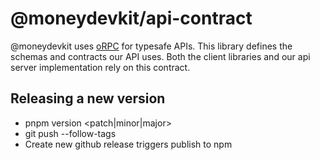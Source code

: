 # @moneydevkit/api-contract

@moneydevkit uses [oRPC](https://orpc.unnoq.com/) for typesafe APIs. This library defines the schemas and contracts our API uses.  Both the client libraries and our api server implementation rely on this contract.

## Releasing a new version

- pnpm version <patch|minor|major>
- git push --follow-tags
- Create new github release triggers publish to npm